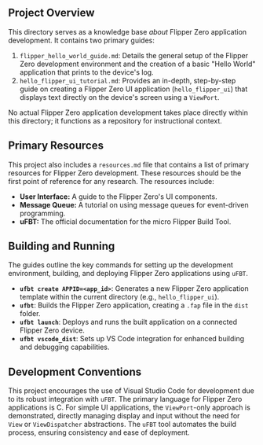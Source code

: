 ## Project Overview

This directory serves as a knowledge base *about* Flipper Zero application development. It contains two primary guides:

1.  `flipper_hello_world_guide.md`: Details the general setup of the Flipper Zero development environment and the creation of a basic "Hello World" application that prints to the device's log.
2.  `hello_flipper_ui_tutorial.md`: Provides an in-depth, step-by-step guide on creating a Flipper Zero UI application (`hello_flipper_ui`) that displays text directly on the device's screen using a `ViewPort`.

No actual Flipper Zero application development takes place directly within this directory; it functions as a repository for instructional context.

## Primary Resources

This project also includes a `resources.md` file that contains a list of primary resources for Flipper Zero development. These resources should be the first point of reference for any research. The resources include:

-   **User Interface:** A guide to the Flipper Zero's UI components.
-   **Message Queue:** A tutorial on using message queues for event-driven programming.
-   **uFBT:** The official documentation for the micro Flipper Build Tool.


## Building and Running

The guides outline the key commands for setting up the development environment, building, and deploying Flipper Zero applications using `uFBT`.

*   **`ufbt create APPID=<app_id>`**: Generates a new Flipper Zero application template within the current directory (e.g., `hello_flipper_ui`).
*   **`ufbt`**: Builds the Flipper Zero application, creating a `.fap` file in the `dist` folder.
*   **`ufbt launch`**: Deploys and runs the built application on a connected Flipper Zero device.
*   **`ufbt vscode_dist`**: Sets up VS Code integration for enhanced building and debugging capabilities.

## Development Conventions

This project encourages the use of Visual Studio Code for development due to its robust integration with `uFBT`. The primary language for Flipper Zero applications is C. For simple UI applications, the `ViewPort`-only approach is demonstrated, directly managing display and input without the need for `View` or `ViewDispatcher` abstractions. The `uFBT` tool automates the build process, ensuring consistency and ease of deployment.